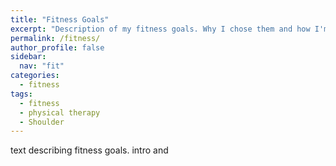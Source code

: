 ```yaml
---
title: "Fitness Goals"
excerpt: "Description of my fitness goals. Why I chose them and how I'm trying to achieve them."
permalink: /fitness/
author_profile: false
sidebar:
  nav: "fit"
categories:
  - fitness
tags:
  - fitness
  - physical therapy
  - Shoulder
---
```


text describing fitness goals. intro and 


<!-- ---
title: "Fitness"
permalink: /fitness/
layout: collection
#collection: fitness
author_profile: false
sidebar:
  nav: "fit"
---

Collection of my fitness goals, tips, tricks, etc. -->
